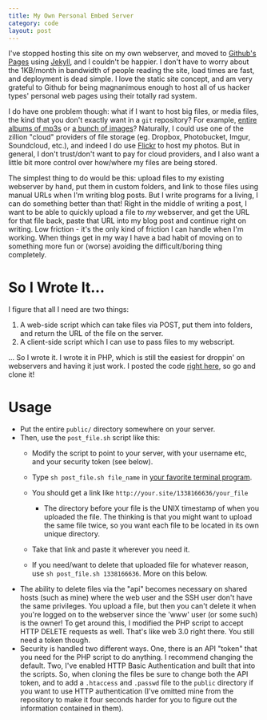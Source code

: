 ```yaml
---
title: My Own Personal Embed Server
category: code
layout: post
---
```


I've stopped hosting this site on my own webserver, and moved to [Github's](https://github.com) [Pages](http://pages.github.com/) using [Jekyll](https://github.com/mojombo/jekyll), and I couldn't be happier. I don't have to worry about the 1KB/month in bandwidth of people reading the site, load times are fast, and deployment is dead simple. I love the static site concept, and am very grateful to Github for being magnanimous enough to host all of us hacker types' personal web pages using their totally rad system.

I do have one problem though: what if I want to host big files, or media files, the kind that you don't exactly want in a `git` repository? For example, [entire albums of mp3s](http://donaldmerand.com/projects/2011/08/16/album-exploration-slideshow.html) or [a bunch of images](http://donaldmerand.com/art/2011/12/04/old-drawings.html)? Naturally, I could use one of the zillion "cloud" providers of file storage (eg. Dropbox, Photobucket, Imgur, Soundcloud, etc.), and indeed I do use [Flickr](http://www.flickr.com/photos/79212667@N07/) to host my photos. But in general, I don't trust/don't want to pay for cloud providers, and I also want a little bit more control over how/where my files are being stored.

The simplest thing to do would be this: upload files to my existing webserver by hand, put them in custom folders, and link to those files using manual URLs when I'm writing blog posts. But I write programs for a living, I can do something better than that! Right in the middle of writing a post, I want to be able to quickly upload a file to _my_ webserver, and get the URL for that file back, paste that URL into my blog post and continue right on writing. Low friction - it's the only kind of friction I can handle when I'm working. When things get in my way I have a bad habit of moving on to something more fun or (worse) avoiding the difficult/boring thing completely.



So I Wrote It...
================

I figure that all I need are two things: 

1. A web-side script which can take files via POST, put them into folders, and return the URL of the file on the server.
2. A client-side script which I can use to pass files to my webscript.

... So I wrote it. I wrote it in PHP, which is still the easiest for droppin' on webservers and having it just work. I posted the code [right here](https://github.com/dmerand/post_file), so go and clone it!




Usage
=====

- Put the entire `public/` directory somewhere on your server.
- Then, use the `post_file.sh` script like this:
  - Modify the script to point to your server, with your username etc, and your security token (see below).
  - Type `sh post_file.sh file_name` in [your favorite terminal program](http://www.iterm2.com/).
  - You should get a link like `http://your.site/1338166636/your_file`

    - The directory before your file is the UNIX timestamp of when you uploaded the file. The thinking is that you might want to upload the same file twice, so you want each file to be located in its own unique directory.
  - Take that link and paste it wherever you need it.
  - If you need/want to delete that uploaded file for whatever reason, use `sh post_file.sh 1338166636`. More on this below.
- The ability to delete files via the "api" becomes necessary on shared hosts (such as mine) where the web user and the SSH user don't have the same privileges. You upload a file, but then you can't delete it when you're logged on to the webserver since the 'www' user (or some such) is the owner! To get around this, I modified the PHP script to accept HTTP DELETE requests as well. That's like web 3.0 right there. You still need a token though.
- Security is handled two different ways. One, there is an API "token" that you need for the PHP script to do anything. I recommend changing the default. Two, I've enabled HTTP Basic Authentication and built that into the scripts. So, when cloning the files be sure to change both the API token, and to add a `.htaccess` and `.passwd` file to the `public` directory if you want to use HTTP authentication (I've omitted mine from the repository to make it four seconds harder for you to figure out the information contained in them).

